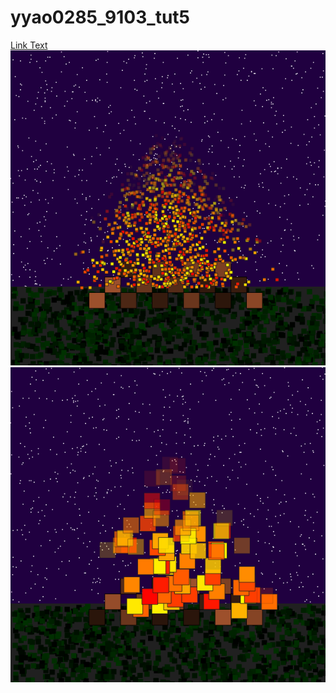 # yyao0285_9103_tut5
[Link Text](https://happycoding.io/tutorials/p5js/creating-classes/campfire)
![image](readmeImages/03截图1.png)
![image](readmeImages/03截图2.png)